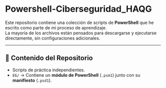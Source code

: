 # Powershell-Ciberseguridad_HAQG
Este repositorio contiene una colección de scripts de **PowerShell** que he escrito como parte de mi proceso de aprendizaje.  
La mayoría de los archivos están pensados para descargarse y ejecutarse directamente, sin configuraciones adicionales.  

---

## 📂 Contenido del Repositorio

- Scripts de práctica independientes.
- `E6/` → Contiene un **módulo de PowerShell** (`.psm1`) junto con su **manifiesto** (`.psd1`).

